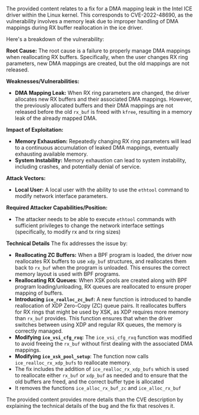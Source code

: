 The provided content relates to a fix for a DMA mapping leak in the Intel ICE driver within the Linux kernel. This corresponds to CVE-2022-48690, as the vulnerability involves a memory leak due to improper handling of DMA mappings during RX buffer reallocation in the ice driver.

Here's a breakdown of the vulnerability:

**Root Cause:**
The root cause is a failure to properly manage DMA mappings when reallocating RX buffers. Specifically, when the user changes RX ring parameters, new DMA mappings are created, but the old mappings are not released.

**Weaknesses/Vulnerabilities:**
- **DMA Mapping Leak:**  When RX ring parameters are changed, the driver allocates new RX buffers and their associated DMA mappings. However, the previously allocated buffers and their DMA mappings are not released before the old `rx_buf` is freed with `kfree`, resulting in a memory leak of the already mapped DMA.

**Impact of Exploitation:**
- **Memory Exhaustion:** Repeatedly changing RX ring parameters will lead to a continuous accumulation of leaked DMA mappings, eventually exhausting available memory.
- **System Instability:** Memory exhaustion can lead to system instability, including crashes, and potentially denial of service.

**Attack Vectors:**
- **Local User:** A local user with the ability to use the `ethtool` command to modify network interface parameters.

**Required Attacker Capabilities/Position:**
-  The attacker needs to be able to execute `ethtool` commands with sufficient privileges to change the network interface settings (specifically, to modify rx and tx ring sizes)

**Technical Details**
The fix addresses the issue by:

-   **Reallocating ZC Buffers:** When a BPF program is loaded, the driver now reallocates RX buffers to use `xdp_buf` structures, and reallocates them back to `rx_buf` when the program is unloaded. This ensures the correct memory layout is used with BPF programs.
-   **Reallocating RX Queues**: When XSK pools are created along with BPF program loading/unloading, RX queues are reallocated to ensure proper mapping of buffers.
-   **Introducing `ice_realloc_zc_buf`:** A new function is introduced to handle reallocation of XDP Zero-Copy (ZC) queue pairs. It reallocates buffers for RX rings that might be used by XSK, as XDP requires more memory than `rx_buf` provides. This function ensures that when the driver switches between using XDP and regular RX queues, the memory is correctly managed.
-   **Modifying `ice_vsi_cfg_rxq`:**  The `ice_vsi_cfg_rxq` function was modified to avoid freeing the `rx_buf` without first dealing with the associated DMA mappings.
-   **Modifying `ice_xsk_pool_setup`**: The function now calls `ice_realloc_rx_xdp_bufs` to reallocate memory.
- The fix includes the addition of `ice_realloc_rx_xdp_bufs` which is used to reallocate either `rx_buf` or `xdp_buf` as needed and to ensure that the old buffers are freed, and the correct buffer type is allocated
- It removes the functions `ice_alloc_rx_buf_zc` and `ice_alloc_rx_buf`

The provided content provides more details than the CVE description by explaining the technical details of the bug and the fix that resolves it.